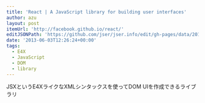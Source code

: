 ```yaml
---
title: 'React | A JavaScript library for building user interfaces'
author: azu
layout: post
itemUrl: 'http://facebook.github.io/react/'
editJSONPath: 'https://github.com/jser/jser.info/edit/gh-pages/data/2013/06/index.json'
date: '2013-06-03T12:26:24+00:00'
tags:
  - E4X
  - JavaScript
  - DOM
  - library
---
```

JSXというE4XライクなXMLシンタックスを使ってDOM UIを作成できるライブラリ
